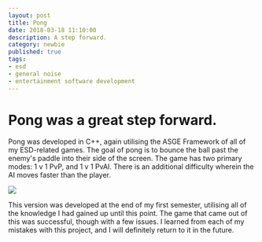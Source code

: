 ```yaml
---
layout: post
title: Pong
date: 2018-03-18 11:10:00
description: A step forward.
category: newbie
published: true
tags: 
- esd
- general noise
- entertainment software development
---
```


Pong was a great step forward.
==
Pong was developed in C++, again utilising the ASGE Framework of all of my ESD-related games.
The goal of pong is to bounce the ball past the enemy's paddle into their side of the screen.
The game has two primary modes: 1 v 1 PvP, and 1 v 1 PvAI. There is an additional difficulty wherein the AI moves faster than the player.

<img class="col three" src="{{ site.baseurl }}/img/pong_01.PNG">

This version was developed at the end of my first semester, utilising all of the knowledge I had gained up until this point.
The game that came out of this was successful, though with a few issues.
I learned from each of my mistakes with this project, and I will definitely return to it in the future.




